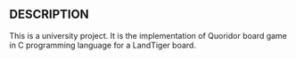 ## DESCRIPTION 
This is a university project. It is the implementation of Quoridor board game in C programming language for a LandTiger board. 
